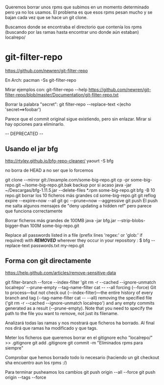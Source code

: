 Queremos borrar unos rpms que subimos en un momento determinado pero ya no los usamos.
El problema es que esos rpms pesan mucho y se bajan cada vez que se hace un git clone.

Buscamos donde se encontraba el directorio que contenía los rpms (buscando por las ramas hasta encontrar uno donde aún estaban)
localrepo/


# git-filter-repo
https://github.com/newren/git-filter-repo

En Arch: pacman -Ss git-filter-repo

Mirar ejemplos con:
git-filter-repo --help
https://github.com/newren/git-filter-repo/blob/master/Documentation/git-filter-repo.txt

Borrar la palabra "secret":
git filter-repo --replace-text <(echo 'secret==>foobar')

Parece que el commit original sigue existiendo, pero sin enlazar.
Mirar si hay opciones para eliminarlo.



-- DEPRECATED --
## Usando el jar bfg
http://rtyley.github.io/bfg-repo-cleaner/
yaourt -S bfg

no borra de HEAD a no ser que lo forcemos

git clone --mirror git://example.com/some-big-repo.git
cp -pr some-big-repo.git ~/some-big-repo.git.bak
  backup por si acaso
java -jar ~/Descargas/bfg-1.11.5.jar --delete-files *.rpm some-big-repo.git
bfg -B 10 repo.git
  borrar los 10 ficheros más grandes
cd some-big-repo.git
git reflog expire --expire=now --all
git gc --prune=now --aggressive
git push
  El push me salta algunos mensajes de "deny updating a hidden ref" pero parece que funciona correctamente


Borrar ficheros más grandes de 100MB
java -jar bfg.jar --strip-blobs-bigger-than 100M some-big-repo.git

Replace all passwords listed in a file (prefix lines 'regex:' or 'glob:' if required) with ***REMOVED*** wherever they occur in your repository :
$ bfg --replace-text passwords.txt  my-repo.git



## Forma con git directamente ##
https://help.github.com/articles/remove-sensitive-data

git filter-branch --force --index-filter 'git rm -r --cached --ignore-unmatch localrepo' --prune-empty --tag-name-filter cat -- --all
  forcing (--force) Git to process—but not check out (--index-filter)—the entire history of every branch and tag (--tag-name-filter cat -- --all)
  removing the specified file ('git rm -r --cached --ignore-unmatch localrepo') and any empty commits generated as a result (--prune-empty). 
  Note that you need to specify the path to the file you want to remove, not just its filename.

Analizará todas las ramas y nos mostrará que ficheros ha borrado.
Al final nos dirá que ramas ha modificado y que tags.

Meter los ficheros que queremos borrar en el gitignore
echo "localrepo/" >> .gitignore
git add .gitignore
git commit -m "Eliminados rpms para siempre"


Comprobar que hemos borrado todo lo necesario (haciendo un git checkout sha encuentro aun los rpms :/)

Para terminar pusheamos los cambios
git push origin --all --force
git push origin --tags --force

